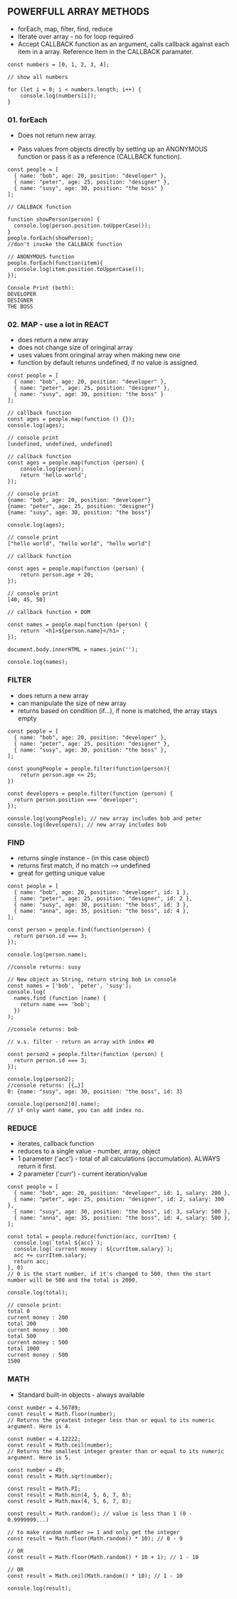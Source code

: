 ## POWERFULL ARRAY METHODS

- forEach, map, filter, find, reduce
- Iterate over array - no for loop required
- Accept CALLBACK function as an argument, calls callback against each item in a array. Reference Item in the CALLBACK paramater.

```
const numbers = [0, 1, 2, 3, 4];

// show all numbers

for (let i = 0; i < numbers.length; i++) {
    console.log(numbers[i]);
}
```

### 01. forEach
 
- Does not return new array.

- Pass values from objects directly by setting up an ANONYMOUS function or pass it as a reference (CALLBACK function).

```
const people = [
  { name: "bob", age: 20, position: "developer" },
  { name: "peter", age: 25, position: "designer" },
  { name: "susy", age: 30, position: "the boss" }
];

// CALLBACK function

function showPerson(person) {
  console.log(person.position.toUpperCase());
}
people.forEach(showPerson); 
//don't invoke the CALLBACK function
```

```
// ANONYMOUS function
people.forEach(function(item){
  console.log(item.position.toUpperCase());
});

Console Print (both):
DEVELOPER
DESIGNER
THE BOSS
```

### 02. MAP - use a lot in REACT

- does return a new array
- does not change size of oringinal array
- uses values from oringinal array when making new one
- function by default returns undefined, if no value is assigned.

```
const people = [
  { name: "bob", age: 20, position: "developer" },
  { name: "peter", age: 25, position: "designer" },
  { name: "susy", age: 30, position: "the boss" }
];

// callback function
const ages = people.map(function () {});
console.log(ages);

// console print
[undefined, undefined, undefined]
```
```
// callback function
const ages = people.map(function (person) {
    console.log(person);
    return 'hello world';
});

// console print
{name: "bob", age: 20, position: "developer"}
{name: "peter", age: 25, position: "designer"}
{name: "susy", age: 30, position: "the boss"}

console.log(ages);

// console print
["hello world", "hello world", "hello world"]
```
```
// callback function

const ages = people.map(function (person) {
    return person.age + 20;
});

// console print
[40, 45, 50]
```
```
// callback function + DOM

const names = people.map(function (person) {
    return `<h1>${person.name}</h1>`;
});

document.body.innerHTML = names.join('');

console.log(names);
```

### FILTER

- does return a new array
- can manipulate the size of new array
- returns based on condition (if...), if none is matched, the array stays empty

```
const people = [
  { name: "bob", age: 20, position: "developer" },
  { name: "peter", age: 25, position: "designer" },
  { name: "susy", age: 30, position: "the boss" },
];

const youngPeople = people.filter(function(person){
    return person.age <= 25;
})

const developers = people.filter(function (person) {
  return person.position === 'developer';
});

console.log(youngPeople); // new array includes bob and peter
console.log(developers); // new array includes bob
```

### FIND

- returns single instance - (in this case object)
- returns first match, if no match --> undefined
- great for getting unique value

```
const people = [
  { name: "bob", age: 20, position: "developer", id: 1 },
  { name: "peter", age: 25, position: "designer", id: 2 },
  { name: "susy", age: 30, position: "the boss", id: 3 },
  { name: "anna", age: 35, position: "the boss", id: 4 },
];

const person = people.find(function(person) {
  return person.id === 3;
});

console.log(person.name);

//console returns: susy
```
```
// New object as String, return string bob in console
const names = ['bob', 'peter', 'susy'];
console.log(
  names.find (function (name) {
    return name === 'bob';
  })
);

//console returns: bob
```
```
// v.s. filter - return an array with index #0

const person2 = people.filter(function (person) {
  return person.id === 3;
});

console.log(person2);
//console returns: [{…}]
0: {name: "susy", age: 30, position: "the boss", id: 3}

console.log(person2[0].name); 
// if only want name, you can add index no.
```

### REDUCE

- iterates, callback function
- reduces to a single value - number, array, object
- 1 parameter ('acc') - total of all calculations (accumulation). ALWAYS return it first.
- 2 parameter ('curr') - current iteration/value

```
const people = [
  { name: "bob", age: 20, position: "developer", id: 1, salary: 200 },
  { name: "peter", age: 25, position: "designer", id: 2, salary: 300 },
  { name: "susy", age: 30, position: "the boss", id: 3, salary: 500 },
  { name: "anna", age: 35, position: "the boss", id: 4, salary: 500 },
];

const total = people.reduce(function(acc, currItem) {
  console.log(`total ${acc}`);
  console.log(`current money : ${currItem.salary}`);
  acc += currItem.salary;
  return acc;
}, 0)
// 0 is the start number, if it's changed to 500, then the start number will be 500 and the total is 2000.

console.log(total);

// console print:
total 0
current money : 200
total 200
current money : 300
total 500
current money : 500
total 1000
current money : 500
1500
```

### MATH

- Standard built-in objects - always available

```
const number = 4.56789;
const result = Math.floor(number); 
// Returns the greatest integer less than or equal to its numeric argument. Here is 4.

const number = 4.12222;
const result = Math.ceil(number); 
// Returns the smallest integer greater than or equal to its numeric argument. Here is 5.

const number = 49;
const result = Math.sqrt(number);

const result = Math.PI;
const result = Math.min(4, 5, 6, 7, 8);
const result = Math.max(4, 5, 6, 7, 8);
```
```
const result = Math.random(); // value is less than 1 (0 - 0.9999999...)

// to make random number >= 1 and only get the integer
const result = Math.floor(Math.random() * 10); // 0 - 9

// OR
const result = Math.floor(Math.random() * 10 + 1); // 1 - 10

// OR
const result = Math.ceil(Math.random() * 10); // 1 - 10

console.log(result);
```